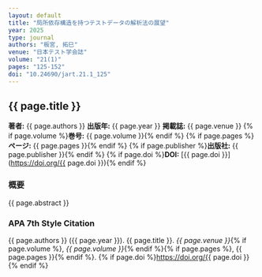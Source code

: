 ```yaml
---
layout: default
title: "局所依存構造を持つテストデータの解析法の展望"
year: 2025
type: journal
authors: "板宮, 拓巳"
venue: "日本テスト学会誌"
volume: "21(1)"
pages: "125-152"
doi: "10.24690/jart.21.1_125"
---
```


## {{ page.title }}

**著者:** {{ page.authors }}
**出版年:** {{ page.year }}
**掲載誌:** {{ page.venue }}
{% if page.volume %}**巻号:** {{ page.volume }}{% endif %}
{% if page.pages %}**ページ:** {{ page.pages }}{% endif %}
{% if page.publisher %}**出版社:** {{ page.publisher }}{% endif %}
{% if page.doi %}**DOI:** [{{ page.doi }}](https://doi.org/{{ page.doi }}){% endif %}

### 概要
{{ page.abstract }}

### APA 7th Style Citation
{{ page.authors }} ({{ page.year }}). {{ page.title }}. *{{ page.venue }}*{% if page.volume %}, *{{ page.volume }}*{% endif %}{% if page.pages %}, {{ page.pages }}{% endif %}. {% if page.doi %}https://doi.org/{{ page.doi }}{% endif %}